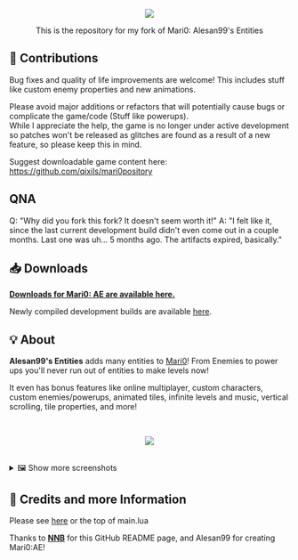 <p align="center"><img src="https://i.imgur.com/U5xzR1h.png"></p>
<p align="center">This is the repository for my fork of Mari0: Alesan99's Entities</p>

## 👷 Contributions

Bug fixes and quality of life improvements are welcome!
This includes stuff like custom enemy properties and new animations.

Please avoid major additions or refactors that will potentially cause bugs or complicate the game/code (Stuff like powerups).  
While I appreciate the help, the game is no longer under active development so patches won't be released as glitches are found as a result of a new feature, so please keep this in mind.

Suggest downloadable game content here: https://github.com/qixils/mari0pository

## QNA
Q: "Why did you fork this fork? It doesn't seem worth it!"
A: "I felt like it, since the last current development build didn't even come out in a couple months. Last one was uh... 5 months ago. The artifacts expired, basically."

## 📥 Downloads

[**Downloads for Mari0: AE are available here.**](https://forum.stabyourself.net/viewtopic.php?f=13&t=3636)

Newly compiled development builds are available [here](https://github.com/Gitsnup/mari0_ge/actions).

## 💡 About

**Alesan99's Entities** adds many entities to [Mari0](https://stabyourself.net/mari0)! From Enemies to power ups you'll never run out of entities to make levels now!

It even has bonus features like online multiplayer, custom characters, custom enemies/powerups, animated tiles, infinite levels and music, vertical scrolling, tile properties, and more!

<br>

<p align="center"><img src="https://i.imgur.com/th4xsMi.png"></p>

<br>

<details>
  <summary>🖼️ Show more screenshots</summary>

  <blockquote>
  <p align="center"><img src="https://i.imgur.com/fS2o7pc.png"></p>
  <p align="center"><img src="https://i.imgur.com/67uPzZZ.png"></p>
  <p align="center"><img src="https://i.imgur.com/VhvWBcj.png"></p>
  <p align="center"><img src="https://i.imgur.com/tdDfhkR.png"></p>
  <p align="center"><img src="https://i.imgur.com/CPQN00C.png"></p>
  <p align="center"><img src="https://i.imgur.com/04htj0O.png"></p>
  <p align="center"><img src="https://i.imgur.com/cnW3Vob.png"></p>
  <p align="center"><img src="https://i.imgur.com/016vjP0.png"></p>
  <p align="center"><img src="https://i.imgur.com/E8mXQFj.png"></p>
  </blockquote>
</details>

## 💌 Credits and more Information

Please see [here](https://forum.stabyourself.net/viewtopic.php?f=13&t=3636)
or the top of main.lua

Thanks to [**NNB**](https://github.com/NNBnh) for this GitHub README page, and Alesan99 for creating Mari0:AE!

